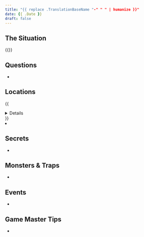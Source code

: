 ```yaml
---
title: "{{ replace .TranslationBaseName "-" " " | humanize }}"
date: {{ .Date }}
draft: false
---
```


<div data-toc="In This Adventure"></div>

## The Situation

{{<maps href="">}}




## Questions

-



## Locations

{{<details summary="" blurb="">}}
- _Locations_
	+ a
- _Secrets_
	+ b
- _Monsters & Traps_
	+ c
- _Events_
	+ d
{{</details>}}

-



## Secrets

-



## Monsters & Traps

-



## Events

-



## Game Master Tips

-